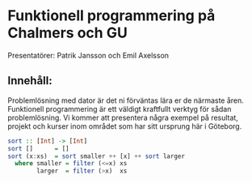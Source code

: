 # Funktionell programmering på Chalmers och GU

Presentatörer: Patrik Jansson och Emil Axelsson

## Innehåll:

Problemlösning med dator är det ni förväntas lära er de närmaste åren. Funktionell programmering är ett väldigt kraftfullt verktyg för sådan problemlösning. Vi kommer att presentera några exempel på resultat, projekt och kurser inom området som har sitt ursprung här i Göteborg.
```Haskell
sort :: [Int] -> [Int]
sort []      = []
sort (x:xs)  = sort smaller ++ [x] ++ sort larger
  where smaller = filter (<=x) xs
        larger  = filter (>x)  xs
```
